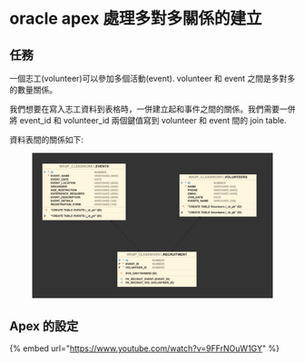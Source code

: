 # oracle apex 處理多對多關係的建立

## 任務

一個志工(volunteer)可以參加多個活動(event). volunteer 和 event 之間是多對多的數量關係。

我們想要在寫入志工資料到表格時，一併建立起和事件之間的關係。我們需要一併將 event\_id 和 volunteer\_id 兩個鍵值寫到 volunteer 和 event 間的 join table.



資料表間的關係如下:

<figure><img src=".gitbook/assets/image (119).png" alt=""><figcaption></figcaption></figure>

## Apex 的設定

{% embed url="https://www.youtube.com/watch?v=9FFrNOuW1GY" %}
